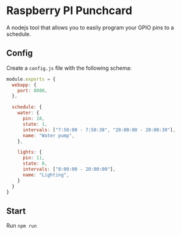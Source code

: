 # Raspberry PI Punchcard

A nodejs tool that allows you to easily program your GPIO pins to a schedule.

## Config

Create a `config.js` file with the following schema:

```js
module.exports = {
  webapp: {
    port: 8080,
  },

  schedule: {
    water: {
      pin: 18,
      state: 1,
      intervals: ["7:50:00 - 7:50:30", "20:00:00 - 20:00:30"],
      name: "Water pump",
    },

    lights: {
      pin: 11,
      state: 0,
      intervals: ["8:00:00 - 20:00:00"],
      name: "Lighting",
    }
  }
}
```

## Start

Run `npm run`
